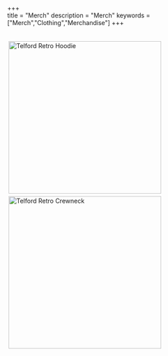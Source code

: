 +++   
title = "Merch"
description = "Merch"
keywords = ["Merch","Clothing","Merchandise"]
+++

<br>
<a href="https://benjamintelford.com/trh"><img src= "https://benjamintelford.com/img/merch/TELFORD RETRO -  HOODIE/TRHwebsiteSQUARE.png" style="width:350px; height:350px; padding:3px"  title="Telford Retro Hoodie" alt="Telford Retro Hoodie"></a>
<a href="https://benjamintelford.com/trc"><img src= "https://benjamintelford.com/img/merch/TELFORD RETRO - CREWNECK SWEATER/TRCwebsiteSQUARE.png" style="width:350px; height:350px; padding:3px"  title="Telford Retro Crewneck" alt="Telford Retro Crewneck"></a>
<br>
